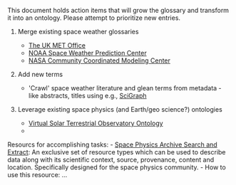 
This document holds action items that will grow the glossary and transform it into an ontology. Please attempt to prioritize new entries. 

1. Merge existing space weather glossaries
    - [The UK MET Office](https://www.metoffice.gov.uk/weather/learn-about/space-weather/glossary)
    - [NOAA Space Weather Prediction Center](https://www.swpc.noaa.gov/content/space-weather-glossary)
    - [NASA Community Coordinated Modeling Center](https://ccmc.gsfc.nasa.gov/RoR_WWW/presentations/Glossary_of_Space_Weather_terms.pdf)
    
2. Add new terms
    - 'Crawl' space weather literature and glean terms from metadata - like abstracts, titles using e.g., [SciGraph](https://www.springernature.com/gp/researchers/scigraph)

3. Leverage existing space physics (and Earth/geo science?) ontologies
    - [Virtual Solar Terrestrial Observatory Ontology](https://github.com/tetherless-world/vsto-ontology)
    - []()
    
    
Resourcs for accomplishing tasks: 
    - [Space Physics Archive Search and Extract](http://www.spase-group.org/data/): An exclusive set of resource types which can be used to describe data along with its scientific context, source, provenance, content and location. Specifically designed for the space physics community. 
        - How to use this resource: ...

